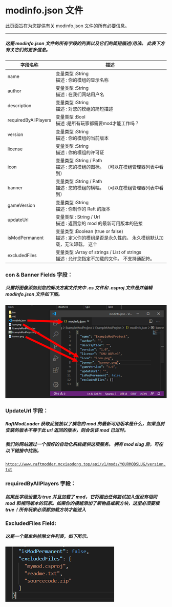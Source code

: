 # modinfo.json 文件 

此页面旨在为您提供有关 modinfo.json 文件的所有必要信息。

---


##### 这是 modinfo.json 文件的所有字段的列表以及它们的简短描述/用法。  此表下方有关它们的更多信息。 
|  字段名称   | 描述  |
|  ----  | ----  |
| name  | 变量类型 :String  <br>描述 :   你的模组的显示名称|
| author  | 变量类型 :String  <br>描述 : 在我们网站用户名|
| description  | 变量类型 :String  <br>描述 :  对您的模组的简短描述|
| requiredByAllPlayers  | 变量类型 :Bool  <br>描述 :是所有玩家都需要mod才能工作吗？ |
| version  | 变量类型 :String  <br>描述 :   你的模组的当前版本|
| license  | 变量类型 :String  <br>描述 :   你的模组的许可证|
| icon  | 变量类型 :String / Path  <br>描述 :   您的模组的图标。 （可以在模组管理器列表中看到）|
| banner  | 变量类型 :String / Path  <br>描述 :   您的模组的横幅。 （可以在模组管理器列表中看到）|
| gameVersion  | 变量类型 :String  <br>描述 :   你制作的 Raft 的版本|
| updateUrl  | 变量类型 : String / Url <br>描述 :   返回您的 mod 的最新可用版本的链接|
| isModPermanent  | 变量类型 :Boolean (true or false)  <br>描述 :  定义你的模组是否是永久性的。 永久模组默认加载，无法卸载。 这个|
| excludedFiles  | 变量类型 :Array of strings / List of strings  <br>描述 :  允许您指定不加载的文件。 不支持通配符。|



### con & Banner Fields 字段：  
##### 只需将图像添加到您的解决方案文件夹中  .cs 文件和  .csproj 文件是并编辑  modinfo.json 文件如下图。 
![pic](./image.png)
### UpdateUrl 字段： 
##### RaftModLoader 获取此链接以了解您的 mod 的最新可用版本是什么，如果当前安装的版本不等于此 url 返回的版本，则会说该 mod 已过时。
##### 我们的网站通过一个很好的自动化系统提供这项服务。  拥有 mod slug 后，可在以下链接中找到。
 <code>https://www.raftmodder.mcxiaodong.top/api/v1/mods/YOURMODSLUG/version.txt</code>

### requiredByAllPlayers 字段：
##### 如果此字段设置为 true 并且加载了 mod，它将踢出任何尝试加入但没有相同 mod 和相同版本的玩家。如果你的模组添加了新物品或新方块，这里必须要填true！所有玩家必须都加载方块才能进入 
### ExcludedFiles Field:
##### 这是一个简单的排除文件列表，如下所示。 
![pic](./image2.png)
